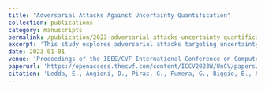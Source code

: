 ```yaml
---
title: "Adversarial Attacks Against Uncertainty Quantification"
collection: publications
category: manuscripts
permalink: /publication/2023-adversarial-attacks-uncertainty-quantification
excerpt: 'This study explores adversarial attacks targeting uncertainty quantification methods in machine learning models.'
date: 2023-01-01
venue: 'Proceedings of the IEEE/CVF International Conference on Computer Vision'
paperurl: 'https://openaccess.thecvf.com/content/ICCV2023W/UnCV/papers/Ledda_Adversarial_Attacks_Against_Uncertainty_Quantification_ICCVW_2023_paper.pdf'
citation: 'Ledda, E., Angioni, D., Piras, G., Fumera, G., Biggio, B., & Roli, F. (2023). "Adversarial Attacks Against Uncertainty Quantification." <i>Proceedings of the IEEE/CVF International Conference on Computer Vision</i>.'
---
```

